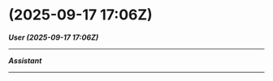 <!-- Generated by SpecStory -->

#  (2025-09-17 17:06Z)

_**User (2025-09-17 17:06Z)**_



---

_**Assistant**_



---

